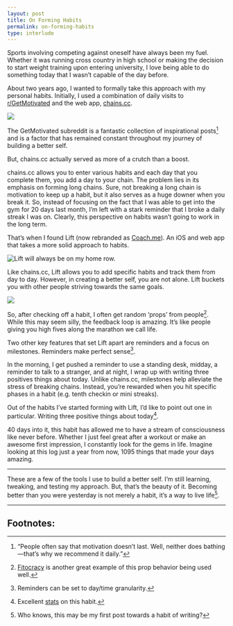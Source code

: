 ```yaml
---
layout: post
title: On Forming Habits
permalink: on-forming-habits
type: interlude
---
```


Sports involving competing against oneself have always been my fuel. Whether it was running cross country in high school or making the decision to start weight training upon entering university, I love being able to do something today that I wasn’t capable of the day before.

About two years ago, I wanted to formally take this approach with my personal habits. Initially, I used a combination of daily visits to [r/GetMotivated](http://www.reddit.com/r/GetMotivated) and the web app, [chains.cc](https://chains.cc).

![](/public/images/chainscc.png)

The GetMotivated subreddit is a fantastic collection of inspirational posts[^1] and is a factor that has remained constant throughout my journey of building a better self.

But, chains.cc actually served as more of a crutch than a boost.

chains.cc allows you to enter various habits and each day that you complete them, you add a day to your chain. The problem lies in its emphasis on forming long chains. Sure, not breaking a long chain is motivation to keep up a habit, but it also serves as a huge downer when you break it. So, instead of focusing on the fact that I was able to get into the gym for 20 days last month, I’m left with a stark reminder that I broke a daily streak I was on. Clearly, this perspective on habits wasn’t going to work in the long term.

That’s when I found Lift (now rebranded as [Coach.me](https://coach.me)). An iOS and web app that takes a more solid approach to habits.

![Lift will always be on my home row.](/public/images/lift.png)

Like chains.cc, Lift allows you to add specific habits and track them from day to day. However, in creating a better self, you are not alone. Lift buckets you with other people striving towards the same goals.

![](/public/images/lift-habits.png)

So, after checking off a habit, I often get random ‘props’ from people[^2]. While this may seem silly, the feedback loop is amazing. It’s like people giving you high fives along the marathon we call life.

Two other key features that set Lift apart are reminders and a focus on milestones. Reminders make perfect sense[^3].

In the morning, I get pushed a reminder to use a standing desk, midday, a reminder to talk to a stranger, and at night, I wrap up with writing three positives things about today. Unlike chains.cc, milestones help alleviate the stress of breaking chains. Instead, you’re rewarded when you hit specific phases in a habit (e.g. tenth checkin or mini streaks).

Out of the habits I’ve started forming with Lift, I’d like to point out one in particular. Writing three positive things about today[^4].

40 days into it, this habit has allowed me to have a stream of consciousness like never before. Whether I just feel great after a workout or make an awesome first impression, I constantly look for the gems in life. Imagine looking at this log just a year from now, 1095 things that made your days amazing.

---

These are a few of the tools I use to build a better self. I’m still learning, tweaking, and testing my approach. But, that’s the beauty of it. Becoming better than you were yesterday is not merely a habit, it’s a way to live life[^5].

---

## Footnotes:

[^1]: “People often say that motivation doesn’t last. Well, neither does bathing—that’s why we recommend it daily.”

[^2]: [Fitocracy](https://www.fitocracy.com) is another great example of this prop behavior being used well.

[^3]: Reminders can be set to day/time granularity.

[^4]: Excellent [stats](http://blog.lift.do/post/54035976743/habit-of-the-day-write-three-positive-things-about) on this habit.

[^5]: Who knows, this may be my first post towards a habit of writing?
